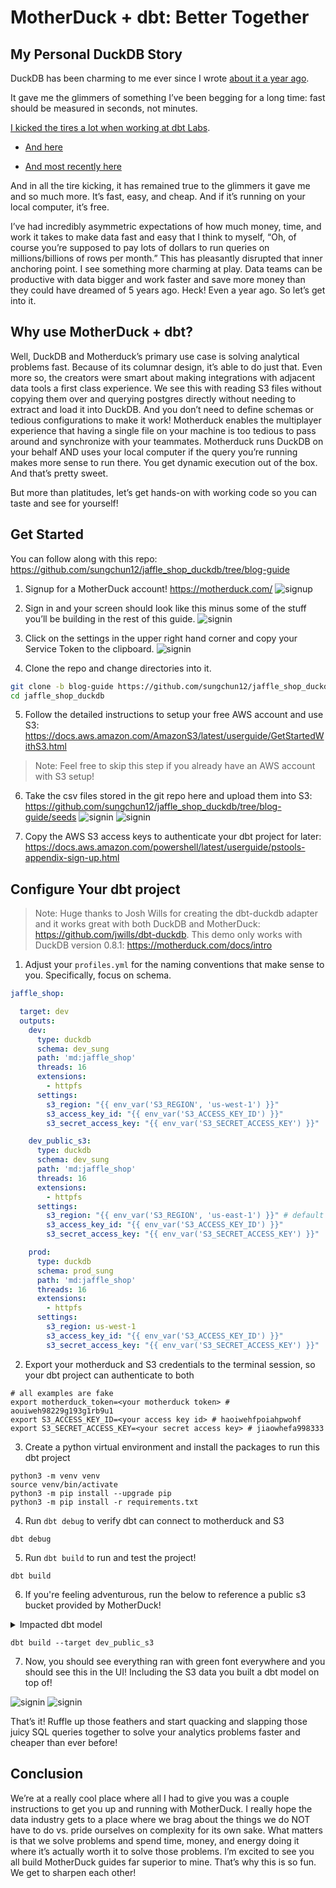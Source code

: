 # MotherDuck + dbt: Better Together

## My Personal DuckDB Story
DuckDB has been charming to me ever since I wrote [about it a year ago](https://roundup.getdbt.com/p/dbt-learning-to-love-software-engineers).

It gave me the glimmers of something I’ve been begging for a long time: fast should be measured in seconds, not minutes.

[I kicked the tires a lot when working at dbt Labs](https://github.com/dbt-labs/jaffle_shop_duckdb).

- [And here](https://www.loom.com/share/ed4a6f59957e43158837eb4ba0c5ed67)


- [And most recently here](https://www.loom.com/share/e213768457094a3187663a6cff76a61d?sid=29d6d696-0581-4b50-af45-7132dfb65f80)

And in all the tire kicking, it has remained true to the glimmers it gave me and so much more. It’s fast, easy, and cheap. And if it’s running on your local computer, it’s free. 

I’ve had incredibly asymmetric expectations of how much money, time, and work it takes to make data fast and easy that I think to myself, “Oh, of course you’re supposed to pay lots of dollars to run queries on millions/billions of rows per month.” This has pleasantly disrupted that inner anchoring point. I see something more charming at play. Data teams can be productive with data bigger and work faster and save more money than they could have dreamed of 5 years ago. Heck! Even a year ago. So let’s get into it.

## Why use MotherDuck + dbt?
Well, DuckDB and Motherduck’s primary use case is solving analytical problems fast. Because of its columnar design, it’s able to do just that. Even more so, the creators were smart about making integrations with adjacent data tools a first class experience. We see this with reading S3 files without copying them over and querying postgres directly without needing to extract and load it into DuckDB. And you don’t need to define schemas or tedious configurations to make it work! Motherduck enables the multiplayer experience that having a single file on your machine is too tedious to pass around and synchronize with your teammates. Motherduck runs DuckDB on your behalf AND uses your local computer if the query you’re running makes more sense to run there. You get dynamic execution out of the box. And that’s pretty sweet.

But more than platitudes, let’s get hands-on with working code so you can taste and see for yourself!

## Get Started

You can follow along with this repo: https://github.com/sungchun12/jaffle_shop_duckdb/tree/blog-guide

1. Signup for a MotherDuck account! https://motherduck.com/
![signup](/images/motherduck_signup.png)

2. Sign in and your screen should look like this minus some of the stuff you’ll be building in the rest of this guide.
![signin](/images/signin.png)

3. Click on the settings in the upper right hand corner and copy your Service Token to the clipboard.
![signin](/images/service_token.png)

4. Clone the repo and change directories into it.

```bash
git clone -b blog-guide https://github.com/sungchun12/jaffle_shop_duckdb.git
cd jaffle_shop_duckdb
```

5. Follow the detailed instructions to setup your free AWS account and use S3: https://docs.aws.amazon.com/AmazonS3/latest/userguide/GetStartedWithS3.html

> Note: Feel free to skip this step if you already have an AWS account with S3 setup!

6. Take the csv files stored in the git repo here and upload them into S3: https://github.com/sungchun12/jaffle_shop_duckdb/tree/blog-guide/seeds
![signin](/images/seeds.png)
![signin](/images/s3_seeds.png)

7. Copy the AWS S3 access keys to authenticate your dbt project for later: https://docs.aws.amazon.com/powershell/latest/userguide/pstools-appendix-sign-up.html 

## Configure Your dbt project
> Note: Huge thanks to Josh Wills for creating the dbt-duckdb adapter and it works great with both DuckDB and MotherDuck: https://github.com/jwills/dbt-duckdb. This demo only works with DuckDB version 0.8.1: https://motherduck.com/docs/intro

1. Adjust your `profiles.yml` for the naming conventions that make sense to you. Specifically, focus on schema. 

```yaml
jaffle_shop:

  target: dev
  outputs:
    dev:
      type: duckdb
      schema: dev_sung
      path: 'md:jaffle_shop'
      threads: 16
      extensions: 
        - httpfs
      settings:
        s3_region: "{{ env_var('S3_REGION', 'us-west-1') }}"
        s3_access_key_id: "{{ env_var('S3_ACCESS_KEY_ID') }}"
        s3_secret_access_key: "{{ env_var('S3_SECRET_ACCESS_KEY') }}"

    dev_public_s3:
      type: duckdb
      schema: dev_sung
      path: 'md:jaffle_shop'
      threads: 16
      extensions: 
        - httpfs
      settings:
        s3_region: "{{ env_var('S3_REGION', 'us-east-1') }}" # default region to make hello_public_s3.sql work correctly!
        s3_access_key_id: "{{ env_var('S3_ACCESS_KEY_ID') }}"
        s3_secret_access_key: "{{ env_var('S3_SECRET_ACCESS_KEY') }}"

    prod:
      type: duckdb
      schema: prod_sung
      path: 'md:jaffle_shop'
      threads: 16
      extensions: 
        - httpfs
      settings:
        s3_region: us-west-1
        s3_access_key_id: "{{ env_var('S3_ACCESS_KEY_ID') }}"
        s3_secret_access_key: "{{ env_var('S3_SECRET_ACCESS_KEY') }}"
```

2. Export your motherduck and S3 credentials to the terminal session, so your dbt project can authenticate to both

```shell
# all examples are fake
export motherduck_token=<your motherduck token> # aouiweh98229g193g1rb9u1
export S3_ACCESS_KEY_ID=<your access key id> # haoiwehfpoiahpwohf
export S3_SECRET_ACCESS_KEY=<your secret access key> # jiaowhefa998333
```

3. Create a python virtual environment and install the packages to run this dbt project

```shell
python3 -m venv venv
source venv/bin/activate
python3 -m pip install --upgrade pip
python3 -m pip install -r requirements.txt
```

4. Run `dbt debug` to verify dbt can connect to motherduck and S3

```shell
dbt debug
```

5. Run `dbt build` to run and test the project!

```shell
dbt build
```

6. If you're feeling adventurous, run the below to reference a public s3 bucket provided by MotherDuck!

<details>
  <summary>Impacted dbt model</summary>

  ```sql
  --filename: hello_public_s3.sql
  {% if target.name == 'dev_public_s3' %}

  SELECT * FROM 's3://us-prd-motherduck-open-datasets/jaffle_shop/csv/raw_customers.csv'

  {% else %}

  select 1 as id

  {% endif %}
  ```
</details>

```shell
dbt build --target dev_public_s3
```

7. Now, you should see everything ran with green font everywhere and you should see this in the UI! Including the S3 data you built a dbt model on top of!

![signin](/images/green_logs.png)
![signin](/images/motherduck_success.png)



That’s it! Ruffle up those feathers and start quacking and slapping those juicy SQL queries together to solve your analytics problems faster and cheaper than ever before!

## Conclusion

We’re at a really cool place where all I had to give you was a couple instructions to get you up and running with MotherDuck. I really hope the data industry gets to a place where we brag about the things we do NOT have to do vs. pride ourselves on complexity for its own sake. What matters is that we solve problems and spend time, money, and energy doing it where it’s actually worth it to solve those problems. I’m excited to see you all build MotherDuck guides far superior to mine. That’s why this is so fun. We get to sharpen each other!
